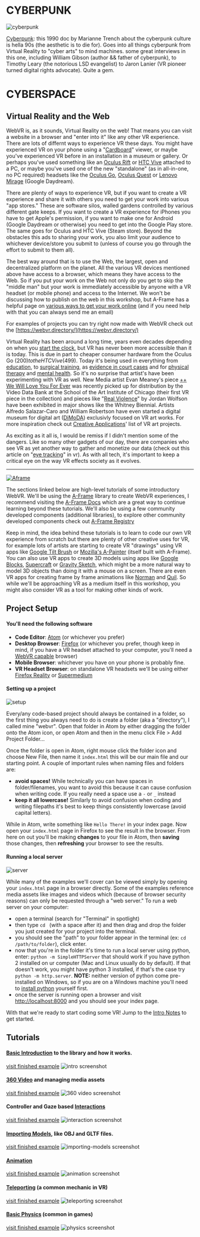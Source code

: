 # CYBERPUNK

![cyberpunk](images/cyberpunk.jpg)

[Cyberpunk](https://archive.org/details/cyberpunk_201410): this 1990 doc by Marianne Trench about the cyberpunk culture is hella 90s (the aesthetic is to die for). Goes into all things cyberpunk from Virtual Reality to "cyber arts" to mind machines. some great interviews in this one, including William Gibson (author && father of cyberpunk), to Timothy Leary (the notorious LSD evangelist) to Jaron Lanier (VR pioneer turned digital rights advocate). Quite a gem.


# CYBERSPACE
## Virtual Reality and the Web

WebVR is, as it sounds, Virtual Reality on the web! That means you can visit a website in a browser and "enter into it" like any other VR experience. There are lots of differnt ways to experience VR these days. You might have experienced VR on your phone using a "[Cardboard](https://vr.google.com/cardboard/)" viewer, or maybe you've experienced VR before in an installation in a museum or gallery. Or perhaps you've used something like an [Oculus Rift](https://www.oculus.com/rift/) or [HTC Vive](https://www.vive.com/us/product/vive-virtual-reality-system/) attached to a PC, or maybe you've used one of the new "standalone" (as in all-in-one, no PC required) headsets like the [Oculus Go](https://www.oculus.com/go/), [Oculus Quest](https://www.oculus.com/quest/) or [Lenovo Mirage](https://www.lenovo.com/us/en/virtual-reality-and-smart-devices/virtual-and-augmented-reality/lenovo-mirage-solo/Mirage-Solo/p/ZZIRZRHVR01) (Google Daydream).

There are plenty of ways to experience VR, but if you want to create a VR experience and share it with others you need to get your work into various "app stores." These are software silos, walled gardens controlled by various different gate keeps. If you want to create a VR experience for iPhones you have to get Apple's permission, if you want to make one for Android (Google Daydream or otherwise) you need to get into the Google Play store. The same goes for Oculus and HTC Vive (Steam store). Beyond the obstacles this ads to sharing your work, you also limit your audience to whichever device/store you submit to (unless of course you go through the effort to submit to them all).

The best way around that is to use the Web, the largest, open and decentralized platform on the planet. All the various VR devices mentioned above have access to a browser, which means they have access to the Web. So if you put your work on the Web not only do you get to skip the "middle man" but your work is immediately accessible by anyone with a VR headset (or mobile phone) and access to the Internet. We won't be discussing how to publish on the web in this workshop, but A-Frame has a helpful page on [various ways to get your work online](https://aframe.io/docs/0.9.0/introduction/hosting-and-publishing.html) (and if you need help with that you can always send me an email)

For examples of projects you can try right now made with WebVR check out the [https://webvr.directory/](https://webvr.directory/)

Virtual Reality has been around a long time, years even decades depending on when you [start the clock](https://en.wikipedia.org/wiki/Virtual_reality#History), but VR has never been more accessible than it is today. This is due in part to cheaper consumer hardware from the Oculus Go ($200) to the HTC Vive ($499). Today it's being used in everything from [education](https://www.youtube.com/watch?v=zGGVYT0cMHg), to [surgical training](https://www.youtube.com/watch?v=mZStQT3o5xc&feature=youtu.be), as [evidence in court cases](https://www.youtube.com/watch?v=GiJuPB7S2I4) and for [physical therapy](https://youtu.be/sDc5lIj1VbY?t=731) and [mental health](https://www.youtube.com/watch?v=GMttQHMjbJo). So it's no surprise that artist's have been experimenting with VR as well. New Media artist Evan Meaney's piece [++ We Will Love You For Ever](https://www.evanmeaney.com/evanmeaney_works_andwewillloveyouforever.html) was recently picked up for distribution by the Video Data Bank at the School of the Art Institute of Chicago (their first VR piece in the collection) and pieces like "[Real Violence](https://www.newyorker.com/culture/cultural-comment/confronting-the-shocking-virtual-reality-artwork-at-the-whitney-biennial)" by Jordan Wolfson have been exhibited in major shows like the Whitney Biennial. Artists Alfredo Salazar-Caro and William Robertson have even started a digital museum for digital art ([DiMoDA](https://dimoda.art/)) exclusivly focused on VR art works. For more inspiration check out [Creative Applications](https://www.creativeapplications.net/?s=VR&submit=Search)' list of VR art projects.

As exciting as it all is, I would be remiss if I didn't mention some of the dangers. Like so many other gadgets of our day, there are companies who see VR as yet another way to gather and monetize our data (check out this article on "[eye tracking](https://www.wired.com/story/eye-tracking-vr/ )" in vr). As with all tech, it's important to keep a critical eye on the way VR effects society as it evolves.


-----

[![Aframe](https://cloud.githubusercontent.com/assets/674727/25392020/6f011d10-298c-11e7-845e-c3c5baebd14d.jpg)](https://aframe.io/)

The sections linked below are high-level tutorials of some introductory WebVR. We'll be using the [A-Frame](https://aframe.io/) library to create WebVR experiences, I recommend visiting the [A-Frame Docs](https://aframe.io/docs/0.9.0/introduction/) which are a great way to continue learning beyond these tutorials. We'll also be using a few community developed components (additional libraries), to explore other community developed components check out [A-Frame Registry](https://aframe.io/aframe-registry/)

Keep in mind, the idea behind these tutorials is to learn to code our own VR experience from scratch but there are plenty of other creative uses for VR, for example lots of artists are starting to create VR "drawings" using VR apps like [Google Tilt Brush](https://www.tiltbrush.com/) or [Mozilla's A-Painter](https://aframe.io/a-painter/) (itself built with A-Frame). You can also use VR apps to create 3D models using apps like [Google Blocks](https://vr.google.com/blocks/), [Supercraft](https://supermedium.com/supercraft/) or [Gravity Sketch](https://www.gravitysketch.com/), which might be a more natural way to model 3D objects than doing it with a mouse on a screen. There are even VR apps for creating frame by frame animations like [Norman](https://www.creativeapplications.net/js/norman-webvr-tool-to-create-frame-by-frame-animations-in-3d/) and [Quil](https://quill.fb.com/). So while we'll be approaching VR as a medium itself in this workshop, you might also consider VR as a tool for making other kinds of work.

## Project Setup

#### You'll need the following software

- **Code Editor**: [Atom](https://atom.io/) (or whichever you prefer)
- **Desktop Browser**: [Firefox](https://www.mozilla.org/en-US/firefox/new/) (or whichever you prefer, though keep in mind, if you have a VR headset attached to your computer, you'll need a [WebVR capable](https://webvr.rocks/) browser)
- **Mobile Browser**: whichever you have on your phone is probably fine.
- **VR Headset Browser**: on standalone VR headsets we'll be using either [Firefox Reality](https://mixedreality.mozilla.org/firefox-reality/) or [Supermedium](https://supermedium.com/)

#### Setting up a project

![setup](images/setup.gif)

Every/any code-based project should always be contained in a folder, so the first thing you always need to do is create a folder (aka a "directory"), I called mine "webvr". Open that folder in Atom by either dragging the folder onto the Atom icon, or open Atom and then in the menu click File > Add Project Folder...

Once the folder is open in Atom, right mouse click the folder icon and choose New File, then name it `index.html` this will be our main file and our starting point. A couple of important rules when naming files and folders are:
- **avoid spaces!** While technically you can have spaces in folder/filenames, you want to avoid this because it can cause confusion when writing code. If you really need a space use a `-` or `_` instead
- **keep it all lowercase!** Similarly to avoid confusion when coding and writing filepaths it's best to keep things consistently lowercase (avoid capital letters).

While in Atom, write something like `Hello There!` in your index page. Now open your `index.html` page in Firefox to see the result in the browser. From here on out you'll be making **changes** to your file in Atom, then **saving** those changes, then **refreshing** your browser to see the results.

#### Running a local server

![server](images/server.gif)

While many of the examples we'll cover can be viewed simply by opening your `index.html` page in a browser directly. Some of the examples reference media assets like images and videos which (because of browser security reasons) can only be requested through a "web server." To run a web server on your computer:

- open a terminal (search for "Terminal" in spotlight)
- then type `cd ` (with a space after it) and then drag and drop the folder you just created for your project into the terminal.
- you should see the "path" to your folder appear in the terminal (ex: `cd /path/to/folder`), click enter.
- now that you're in the folder it's time to run a local server using python, enter: `python -m SimpleHTTPServer` that should work if you have python 2 installed on ur computer (Mac and Linux usually do by default). If that doesn't work, you might have python 3 installed, if that's the case try `python -m http.server`. **NOTE:** neither version of python come pre-installed on Windows, so if you are on a Windows machine you'll need to [install python](https://www.python.org/downloads/windows/) yourself first.
- once the server is running open a browser and visit [http://localhost:8000](http://localhost:8000) and you should see your index page.


With that we're ready to start coding some VR! Jump to the [Intro Notes](intro) to get started.

## Tutorials

#### [Basic Introduction](https://github.com/nbriz/webvr-workshop/tree/master/intro) to the library and how it works.
[visit finished example](https://nbriz.github.io/webvr-workshop/intro/)
![intro screenshot](images/intro.png)

#### [360 Video](https://github.com/nbriz/webvr-workshop/tree/master/360video) and managing media assets
[visit finished example](https://nbriz.github.io/webvr-workshop/360video/)
![360 video screenshot](images/360video.png)

#### Controller and Gaze based [Interactions](https://github.com/nbriz/webvr-workshop/tree/master/interaction)
[visit finished example](https://nbriz.github.io/webvr-workshop/interaction/360image-gallery-gaze/)
![interaction screenshot](images/interaction.png)

#### [Importing Models](https://github.com/nbriz/webvr-workshop/tree/master/importing-models), like OBJ and GLTF files.
[visit finished example](https://nbriz.github.io/webvr-workshop/importing-models/obj-example/)
![importing-models screenshot](images/importing-models.png)

#### [Animation](https://github.com/nbriz/webvr-workshop/tree/master/animation)
[visit finished example](https://nbriz.github.io/webvr-workshop/animation/)
![animation screenshot](images/animation.png)

#### [Teleporting](https://github.com/nbriz/webvr-workshop/tree/master/teleporting) (a common mechanic in VR)
[visit finished example](https://nbriz.github.io/webvr-workshop/teleporting/)
![teleporting screenshot](images/teleporting.png)

#### [Basic Physics](https://github.com/nbriz/webvr-workshop/tree/master/physics) (common in games)
[visit finished example](https://nbriz.github.io/webvr-workshop/physics/)
![physics screenshot](images/physics.png)
